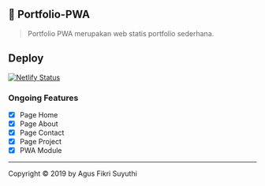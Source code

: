 ## 🚀 Portfolio-PWA
> Portfolio PWA merupakan web statis portfolio sederhana.

## Deploy
[![Netlify Status](https://api.netlify.com/api/v1/badges/ac2075ff-19cb-4128-be6a-1576db000070/deploy-status)](https://app.netlify.com/sites/portfolio-pwa/deploys)

### Ongoing Features
- [x] Page Home
- [x] Page About
- [x] Page Contact
- [x] Page Project
- [x] PWA Module

* * *

Copyright © 2019 by Agus Fikri Suyuthi